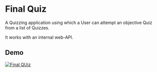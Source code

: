 # Final Quiz

A Quizzing application using which a User can attempt an objective Quiz from a list of Quizzes.

It works with an internal web-API.

## Demo
[![Final QUiz](http://img.youtube.com/vi/02ZaCtP8x7g/0.jpg)](http://www.youtube.com/watch?v=02ZaCtP8x7g)